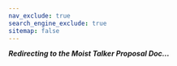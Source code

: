 ```yaml
---
nav_exclude: true
search_engine_exclude: true
sitemap: false
---
```



***Redirecting to the Moist Talker Proposal Doc...***
